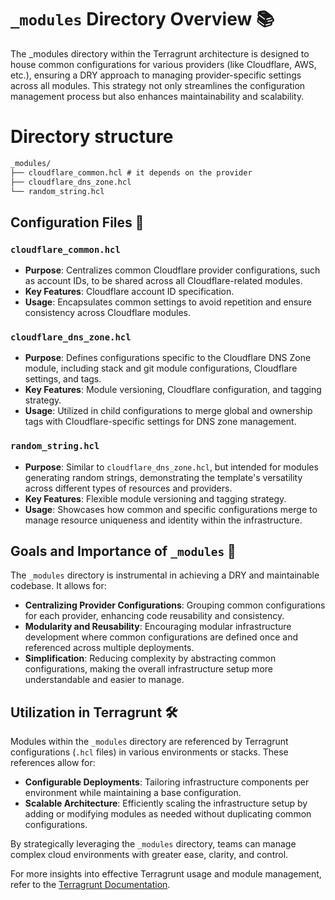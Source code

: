 # `_modules` Directory Overview 📚

The _modules directory within the Terragrunt architecture is designed to house common configurations for various providers (like Cloudflare, AWS, etc.), ensuring a DRY approach to managing provider-specific settings across all modules. This strategy not only streamlines the configuration management process but also enhances maintainability and scalability.

# Directory structure


```txt
_modules/
├── cloudflare_common.hcl # it depends on the provider
├── cloudflare_dns_zone.hcl
└── random_string.hcl
```

## Configuration Files 📄

### `cloudflare_common.hcl`

- **Purpose**: Centralizes common Cloudflare provider configurations, such as account IDs, to be shared across all Cloudflare-related modules.
- **Key Features**: Cloudflare account ID specification.
- **Usage**: Encapsulates common settings to avoid repetition and ensure consistency across Cloudflare modules.

### `cloudflare_dns_zone.hcl`

- **Purpose**: Defines configurations specific to the Cloudflare DNS Zone module, including stack and git module configurations, Cloudflare settings, and tags.
- **Key Features**: Module versioning, Cloudflare configuration, and tagging strategy.
- **Usage**: Utilized in child configurations to merge global and ownership tags with Cloudflare-specific settings for DNS zone management.

### `random_string.hcl`

- **Purpose**: Similar to `cloudflare_dns_zone.hcl`, but intended for modules generating random strings, demonstrating the template's versatility across different types of resources and providers.
- **Key Features**: Flexible module versioning and tagging strategy.
- **Usage**: Showcases how common and specific configurations merge to manage resource uniqueness and identity within the infrastructure.

## Goals and Importance of `_modules` 🎯

The `_modules` directory is instrumental in achieving a DRY and maintainable codebase. It allows for:

- **Centralizing Provider Configurations**: Grouping common configurations for each provider, enhancing code reusability and consistency.
- **Modularity and Reusability**: Encouraging modular infrastructure development where common configurations are defined once and referenced across multiple deployments.
- **Simplification**: Reducing complexity by abstracting common configurations, making the overall infrastructure setup more understandable and easier to manage.

## Utilization in Terragrunt 🛠️

Modules within the `_modules` directory are referenced by Terragrunt configurations (`.hcl` files) in various environments or stacks. These references allow for:

- **Configurable Deployments**: Tailoring infrastructure components per environment while maintaining a base configuration.
- **Scalable Architecture**: Efficiently scaling the infrastructure setup by adding or modifying modules as needed without duplicating common configurations.

By strategically leveraging the `_modules` directory, teams can manage complex cloud environments with greater ease, clarity, and control.

For more insights into effective Terragrunt usage and module management, refer to the [Terragrunt Documentation](https://terragrunt.gruntwork.io/docs/).
